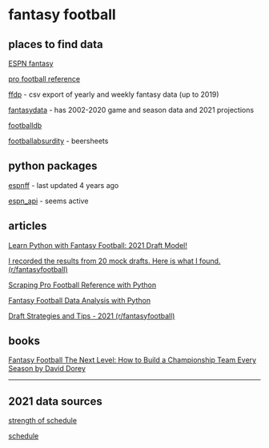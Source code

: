 # fantasy football

## places to find data

[ESPN fantasy](https://fantasy.espn.com/football/leaders)

[pro football reference](https://www.pro-football-reference.com/)

[ffdp](https://www.fantasyfootballdatapros.com/csv_files) - csv export of yearly and weekly fantasy data (up to 2019)

[fantasydata](https://fantasydata.com/nfl/fantasy-football-leaders) - has 2002-2020 game and season data and 2021 projections

[footballdb](https://www.footballdb.com/fantasy-football/)

[footballabsurdity](https://footballabsurdity.com/beersheet-request-form/) - beersheets

## python packages

[espnff](https://github.com/rbarton65/espnff) - last updated 4 years ago

[espn_api](https://github.com/cwendt94/espn-api) - seems active

## articles

[Learn Python with Fantasy Football: 2021 Draft Model!](https://www.fantasyfootballdatapros.com/blog/intermediate/21)

[I recorded the results from 20 mock drafts. Here is what I found. (r/fantasyfootball)](https://www.reddit.com/r/fantasyfootball/comments/p5kywp/i_recorded_the_results_from_20_mock_drafts_here/)

[Scraping Pro Football Reference with Python](https://stmorse.github.io/journal/pfr-scrape-python.html)

[Fantasy Football Data Analysis with Python](https://towardsdatascience.com/fantasy-football-data-analysis-with-python-b3c017d0d3b5)

[Draft Strategies and Tips - 2021 (r/fantasyfootball)](https://www.reddit.com/r/fantasyfootball/comments/ogbex6/draft_strategies_and_tips_2021/)

## books

[Fantasy Football The Next Level: How to Build a Championship Team Every Season by David Dorey](https://www.goodreads.com/en/book/show/343502.Fantasy_Football_The_Next_Level)

----------

## 2021 data sources

[strength of schedule](https://www.cbssports.com/nfl/news/2021-nfl-strength-of-schedule-ranking-for-all-32-teams-heading-into-the-nfls-inaugural-17-game-season/)

[schedule](https://www.4for4.com/teams/schedule/2021/grid)
